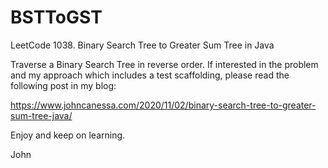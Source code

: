 # BSTToGST
LeetCode 1038. Binary Search Tree to Greater Sum Tree in Java

Traverse a Binary Search Tree in reverse order.
If interested in the problem and my approach which includes a test scaffolding,
please read the following post in my blog:

https://www.johncanessa.com/2020/11/02/binary-search-tree-to-greater-sum-tree-java/

Enjoy and keep on learning.

John
